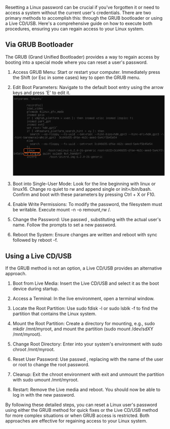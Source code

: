 Resetting a Linux password can be crucial if you've forgotten it or need to access a system without the current user's credentials. There are two primary methods to accomplish this: through the GRUB bootloader or using a Live CD/USB. Here's a comprehensive guide on how to execute both procedures, ensuring you can regain access to your Linux system.
## Via GRUB Bootloader

The GRUB (Grand Unified Bootloader) provides a way to regain access by booting into a special mode where you can reset a user's password.

 1. Access GRUB Menu: Start or restart your computer. Immediately press the Shift (or Esc in some cases) key to open the GRUB menu.

 2. Edit Boot Parameters: Navigate to the default boot entry using the arrow keys and press 'E' to edit it.
    ![](/images/content/password-recovery.png)
 3. Boot into Single-User Mode: Look for the line beginning with linux or linux16. Change ro quiet to rw and append single or init=/bin/bash. Confirm and boot with these parameters by pressing Ctrl + X or F10.

 4. Enable Write Permissions: To modify the password, the filesystem must be writable. Execute mount -n -o remount,rw /.

 5. Change the Password: Use passwd <username>, substituting <username> with the actual user's name. Follow the prompts to set a new password.

 6. Reboot the System: Ensure changes are written and reboot with sync followed by reboot -f.

## Using a Live CD/USB

If the GRUB method is not an option, a Live CD/USB provides an alternative approach.

 1. Boot from Live Media: Insert the Live CD/USB and select it as the boot device during startup.

 2. Access a Terminal: In the live environment, open a terminal window.

 3. Locate the Root Partition: Use sudo fdisk -l or sudo lsblk -f to find the partition that contains the Linux system.

 4. Mount the Root Partition: Create a directory for mounting, e.g., sudo mkdir /mnt/myroot, and mount the partition (sudo mount /dev/sdXY /mnt/myroot).

 5. Change Root Directory: Enter into your system's environment with sudo chroot /mnt/myroot.

 6. Reset User Password: Use passwd <username>, replacing <username> with the name of the user or root to change the root password.

 7. Cleanup: Exit the chroot environment with exit and unmount the partition with sudo umount /mnt/myroot.

 8. Restart: Remove the Live media and reboot. You should now be able to log in with the new password.

By following these detailed steps, you can reset a Linux user's password using either the GRUB method for quick fixes or the Live CD/USB method for more complex situations or when GRUB access is restricted. Both approaches are effective for regaining access to your Linux system.